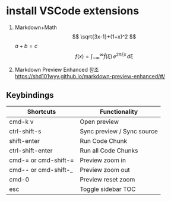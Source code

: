 # install VSCode extensions

1. Markdown+Math
$$
\sqrt{3x-1}+(1+x)^2
$$
$a + b = c$
$$
f(x) = \int_{-\infty}^\infty \hat f(\xi)\,e^{2 \pi \xi x} \,d\xi
$$

1. Markdown Preview Enhanced
  참조 https://shd101wyy.github.io/markdown-preview-enhanced/#/

## Keybindings
Shortcuts | Functionality
------------ | -------------
cmd-k v | Open preview
ctrl-shift-s |	Sync preview / Sync source
shift-enter	| Run Code Chunk
ctrl-shift-enter |	Run all Code Chunks
cmd-= or cmd-shift-= |	Preview zoom in
cmd-- or cmd-shift-_	| Preview zoom out
cmd-0	| Preview reset zoom
esc	| Toggle sidebar TOC
